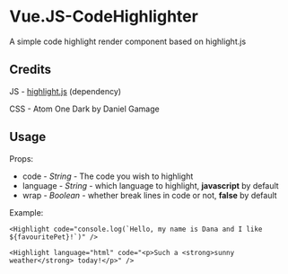 # Vue.JS-CodeHighlighter
A simple code highlight render component based on highlight.js

## Credits
JS - [highlight.js](https://highlightjs.org/) (dependency)

CSS - Atom One Dark by Daniel Gamage 

## Usage
Props: 
* code - *String* - The code you wish to highlight
* language - *String* - which language to highlight, **javascript** by default
* wrap - *Boolean* - whether break lines in code or not, **false** by default

Example:

```<Highlight code="console.log(`Hello, my name is Dana and I like ${favouritePet}!`)" />```

```<Highlight language="html" code="<p>Such a <strong>sunny weather</strong> today!</p>" />```
